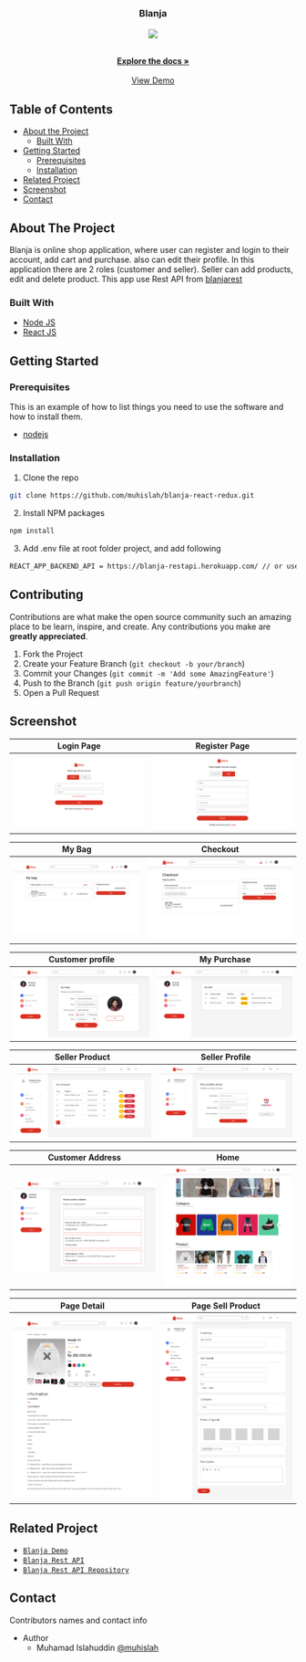 <br />
<p align="center">

  <h3 align="center">Blanja</h3>
  <p align="center">
    <image align="center" width="200" src='./images/blanja.jpg' />
  </p>

  <p align="center">
    <br />
    <a href="https://github.com/muhislah/blanja-react-redux.git"><strong>Explore the docs »</strong></a>
    <br />
    <br />
    <a href="https://telegram-xi.vercel.app/">View Demo</a>
  </p>
</p>



<!-- TABLE OF CONTENTS -->
## Table of Contents

* [About the Project](#about-the-project)
  * [Built With](#built-with)
* [Getting Started](#getting-started)
  * [Prerequisites](#prerequisites)
  * [Installation](#installation)
* [Related Project](#related-project)
* [Screenshot](#screenshot)
* [Contact](#contact)



<!-- ABOUT THE PROJECT -->
## About The Project


Blanja is online shop application, where user can register and login to their account, add cart and purchase. also can edit their profile. In this application there are 2 roles (customer and seller). Seller can add products, edit and delete product. This app use Rest API from [blanjarest](https://blanja-restapi.herokuapp.com/)

### Built With

* [Node JS](https://nodejs.org/en/docs/)
* [React JS](https://reactjs.org/)



<!-- GETTING STARTED -->
## Getting Started

### Prerequisites

This is an example of how to list things you need to use the software and how to install them.

* [nodejs](https://nodejs.org/en/download/)

### Installation

1. Clone the repo
```sh
git clone https://github.com/muhislah/blanja-react-redux.git
```
2. Install NPM packages
```sh
npm install
```
3. Add .env file at root folder project, and add following
```sh
REACT_APP_BACKEND_API = https://blanja-restapi.herokuapp.com/ // or use your own

```

<!-- CONTRIBUTING -->
## Contributing

Contributions are what make the open source community such an amazing place to be learn, inspire, and create. Any contributions you make are **greatly appreciated**.

1. Fork the Project
2. Create your Feature Branch (`git checkout -b your/branch`)
3. Commit your Changes (`git commit -m 'Add some AmazingFeature'`)
4. Push to the Branch (`git push origin feature/yourbranch`)
5. Open a Pull Request

<!-- SCREENSHOT -->
## Screenshot
| Login Page | Register Page |
| ------------- | ------------- |
| ![login](/images/login.png?raw=true " ") | ![register](/images/register.png?raw=true " ") |

| My Bag | Checkout |
| ------------- | ------------- |
| ![chat](/images/mybag.png?raw=true " ") | ![edit](/images/checkout.png?raw=true " ") |

| Customer profile | My Purchase |
| ------------- | ------------- |
| ![profile](/images/customerprofile.png?raw=true " ") | ![receiver](/images/mypurchase.png?raw=true " ") |

| Seller Product | Seller Profile |
| ------------- | ------------- |
| ![profile](/images/sellerproduct.png?raw=true " ") | ![receiver](/images/sellerprofile.png?raw=true " ") |

| Customer Address | Home |
| ------------- | ------------- |
| ![profile](/images/ycustomeraddress.png?raw=true " ") | ![receiver](/images/yhome.png?raw=true " ") |

| Page Detail | Page Sell Product |
| ------------- | ------------- |
| ![profile](/images/xdetail.png?raw=true " ") | ![receiver](/images/xsellproduct.png?raw=true " ") |


<!-- RELATED PROJECT -->
## Related Project
* [`Blanja Demo`](https://blanja-frontend-app.vercel.app/)
* [`Blanja Rest API`](https://blanja-restapi.herokuapp.com/)
* [`Blanja Rest API Repository`](https://github.com/muhislah/blanjarest)


<!-- CONTACT -->
## Contact

Contributors names and contact info

* Author
  * Muhamad Islahuddin [@muhislah](https://github.com/muhislah)

